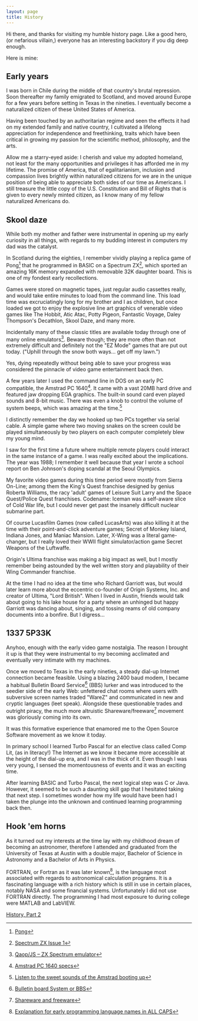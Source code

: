 ```yaml
---
layout: page
title: History
---
```

Hi there, and thanks for visiting my humble history page. Like a good hero, (or nefarious villain,) everyone has an interesting backstory if you dig deep enough. 

Here is mine:

## Early years
I was born in Chile during the middle of that country's brutal repression. Soon thereafter my family emigrated to Scotland, and moved around Europe for a few years before setting in Texas in the nineties. I eventually become a naturalized citizen of these United States of America.

Having been touched by an authoritarian regime and seen the effects it had on my extended family and native country, I cultivated a lifelong appreciation for independence and freethinking, traits which have been critical in growing my passion for the scientific method, philosophy, and the arts. 

Allow me a starry-eyed aside: I cherish and value my adopted homeland, not least for the many opportunities and privileges it has afforded me in my lifetime. The promise of America, that of egalitarianism, inclusion and compassion lives brightly within naturalized citizens for we are in the unique position of being able to appreciate both sides of our time as Americans. I still treasure the little copy of the U.S. Constitution and Bill of Rights that is given to every newly minted citizen, as I know many of my fellow naturalized Americans do. 

## Skool daze
While both my mother and father were instrumental in opening up my early curiosity in all things, with regards to my budding interest in computers my dad was the catalyst. 

In Scotland during the eighties, I remember vividly playing a replica game of Pong[^fn-1] that he programmed in BASIC on a Spectrum ZX[^fn-2], which sported an amazing 16K memory expanded with removable 32K daughter board. This is one of my fondest early recollections. 

Games were stored on magnetic tapes, just regular audio cassettes really, and would take entire minutes to load from the command line. This load time was excruciatingly long for my brother and I as children, but once loaded we got to enjoy the explosive line art graphics of venerable video games like The Hobbit, Atic Atac, Potty Pigeon, Fantastic Voyage, Daley Thompson's Decathlon, Skool Daze, and many more.

Incidentally many of these classic titles are available today through one of many online emulators[^fn-3]. Beware though; they are more often than not extremely difficult and definitely not the "EZ Mode" games that are put out today. ("Uphill through the snow both ways... get off my lawn.") 

Yes, dying repeatedly without being able to save your progress was considered the pinnacle of video game entertainment back then. 

A few years later I used the command line in DOS on an early PC compatible, the Amstrad PC 1640[^fn-4]. It came with a vast 20MB hard drive and featured jaw dropping EGA graphics. The built-in sound card even played sounds and 8-bit music. There was even a knob to control the volume of system beeps, which was amazing at the time.[^fn-5]

I distinctly remember the day we hooked up two PCs together via serial cable. A simple game where two moving snakes on the screen could be played simultaneously by two players on each computer completely blew my young mind.

I saw for the first time a future where multiple remote players could interact in the same instance of a game. I was really excited about the implications. The year was 1988; I remember it well because that year I wrote a school report on Ben Johnson's doping scandal at the Seoul Olympics. 

My favorite video games during this time period were mostly from Sierra On-Line; among them the King's Quest franchise designed by genius Roberta Williams, the racy 'adult' games of Leisure Suit Larry and the Space Quest/Police Quest franchises. Codename: Iceman was a self-aware slice of Cold War life, but I could never get past the insanely difficult nuclear submarine part.

Of course Lucasfilm Games (now called LucasArts) was also killing it at the time with their point-and-click adventure games; Secret of Monkey Island, Indiana Jones, and Maniac Mansion. Later, X-Wing was a literal game-changer, but I really loved their WWII flight simulator/action game Secret Weapons of the Luftwaffe. 

Origin's Ultima franchise was making a big impact as well, but I mostly remember being astounded by the well written story and playability of their Wing Commander franchise. 

At the time I had no idea at the time who Richard Garriott was, but would later learn more about the eccentric co-founder of Origin Systems, Inc. and creator of Ultima, "Lord British". When I lived in Austin, friends would talk about going to his lake house for a party where an unhinged but happy Garriott was dancing about, singing, and tossing reams of old company documents into a bonfire. But I digress...

## 1337 5P33K
Anyhoo, enough with the early video game nostalgia. The reason I brought it up is that they were instrumental to my becoming acclimated and eventually very intimate with my machines.

Once we moved to Texas in the early nineties, a steady dial-up Internet connection became feasible. Using a blazing 2400 baud modem, I became a habitual Bulletin Board Service[^fn-6] (BBS) lurker and was introduced to the seedier side of the early Web: unfettered chat rooms where users with subversive screen names traded "WareZ" and communicated in new and cryptic languages (leet speak). Alongside these questionable trades and outright piracy, the much more altruistic Shareware/freeware[^fn-7] movement was gloriously coming into its own.

It was this formative experience that enamored me to the Open Source Software movement as we know it today. 

In primary school I learned Turbo Pascal for an elective class called Comp Lit, (as in literacy!) The Internet as we know it became more accessible at the height of the dial-up era, and I was in the thick of it. Even though I was very young, I sensed the momentousness of events and it was an exciting time.

After learning BASIC and Turbo Pascal, the next logical step was C or Java. However, it seemed to be such a daunting skill gap that I hesitated taking that next step. I sometimes wonder how my life would have been had I taken the plunge into the unknown and continued learning programming back then. 

## Hook 'em horns 
As it turned out my interests at the time lay with my childhood dream of becoming an astronomer, therefore I attended and graduated from the University of Texas at Austin with a double major, Bachelor of Science in Astronomy and a Bachelor of Arts in Physics.

FORTRAN, or Fortran as it was later known[^fn-8], is the language most associated with regards to astronomical calculation programs. It is a fascinating language with a rich history which is still in use in certain places, notably NASA and some financial systems. Unfortunately I did not use FORTRAN directly. The programming I had most exposure to during college were MATLAB and LabVIEW. 

[History, Part 2]({{baseurl}}/history/part2)

[^fn-1]: [Pong](https://en.wikipedia.org/wiki/Pong "Pong Wikipedia article")
[^fn-2]: [Spectrum ZX Issue 1](http://rk.nvg.ntnu.no/sinclair/computers/zxspectrum/spec48versions.htm "Spectrum ZX specifications")
[^fn-3]: [Qaop/JS – ZX Spectrum emulator](http://torinak.com/qaop/games "Spectrum games online emulator")
[^fn-4]: [Amstrad PC 1640 specs](http://www.old-computers.com/MUSEUM/computer.asp?c=19&st=1 "Amstrad 1640 specs on old-computers.com")
[^fn-5]: [Listen to the sweet sounds of the Amstrad booting up](https://www.youtube.com/watch?v=imeKev_aezs "YouTube link")
[^fn-6]: [Bulletin board System or BBS](https://en.wikipedia.org/wiki/Bulletin_board_system "BBS Wikipedia article")
[^fn-7]: [Shareware and freeware](https://en.wikipedia.org/wiki/Bulletin_board_system#Shareware_and_freeware "Shareware Wikipedia article")
[^fn-8]: [Explanation for early programming language names in ALL CAPS](http://stackoverflow.com/questions/1132996/rule-of-thumb-for-capitalizing-the-letters-in-a-programming-language "StackOverflow explanation of programming language capitalization")
